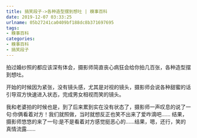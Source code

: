 ```yaml
---
title: 搞笑段子->各种造型摆到想吐 | 糗事百科
date: 2019-12-07 03:33:25
urlname: 05b27241ca0409bf188dc8b371697695
tags: 
- 糗事百科
categories:
- 糗事百科
- 搞笑段子
---
```

拍过婚纱照的都应该深有体会，摄影师简直丧心病狂会给你拍几百张，各种造型摆到想吐。

开始的时候因为紧张，没有镜头感，尤其是对视的镜头，摄影师会说各种甜蜜的话引导双方快速进入状态，完成男女相视而笑的镜头。

我和老婆拍的时候也是，到了后来累到实在没有状态了，摄影师一声叹息的说了一句:你俩看着对方！我们就照做，当时就想反正也笑不出来了爱咋滴吧…… 结果，摄影师悠悠的来了一句:是不是看着对方感觉挺恶心的……结果，嗯，还行，笑的真情流露……



